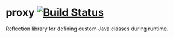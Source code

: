 # proxy [![Build Status](https://travis-ci.org/iitc/proxy.svg?branch=master)](https://travis-ci.org/iitc/proxy)
Reflection library for defining custom Java classes during runtime.
